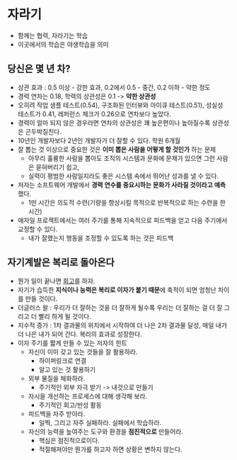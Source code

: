 # 자라기

- 함께는 협력, 자라기는 학습
- 이곳에서의 학습은 야생학습을 의미

## 당신은 몇 년 차?
- 상관 효과 : 0.5 이상 - 강한 효과, 0.2에서 0.5 - 중간, 0.2 이하 - 약한 정도
- 경력 연차는 0.18, 학력의 상관성은 0.1 -> **약한 상관성**
- 오히려 작업 샘플 테스트(0.54), 구조화된 인터뷰와 아이큐 테스트(0.51), 성실성 테스트가 0.41, 레퍼런스 체크가 0.26으로 연차보다 높았다.
- 경력이 얼마 되지 않은 경우라면 연차의 상관성은 꽤 높은편이나 높아질수록 상관성은 곤두박질친다.
- 10년인 개발자보다 2년인 개발자가 더 잘할 수 있다. 학원 6개월
- 잘 뽑는 것 이상으로 중요한 것은 **이미 뽑은 사람을 어떻게 할 것인가** 하는 문제
  - 아무리 훌륭한 사람을 뽑아도 조직의 시스템과 문화에 문제가 있으면 그런 사람은 묻혀버리기 쉽고,
  - 실력이 평범한 사람일지라도 좋은 시스템 속에서 뛰어난 성과를 낼 수 있다.
- 저자는 소프트웨어 개발에서 **경력 연수를 중요시하는 문화가 사라질 것이라고 예측**했다.
  - 1만 시간은 의도적 수련(기량을 향상시킬 목적으로 반복적으로 하는 수련을 한 시간)
- 애자일 프로젝트에서는 여러 주기를 통해 지속적으로 피드백을 얻고 다음 주기에서 교정할 수 있다. 
  - 내가 잘했는지 행동을 조정할 수 있도록 하는 것은 피드백  

## 자기계발은 복리로 돌아온다
- 뭔가 일이 끝나면 [회고](http://agile.egloos.com/1835815)를 하자.
- 자기가 습득한 **지식이나 능력은 복리로 이자가 붙기 때문**에 축적이 되면 엄청난 차이를 만들 것이다.
- 더글러스 왈 : 우리가 더 잘하는 것을 더 잘하게 될수록 우리는 더 잘하는 걸 더 잘 그리고 더 빨리 하게 될 것이다.
- 지수적 증가 : 1차 결과물의 위치에서 시작하여 더 나은 2차 결과물 달성, 매일 내가 더 나은 내가 되어 간다. 복리의 효과로 성장한다.
- 이자 주기를 짧게 만들 수 있는 저자의 힌트
  - 자신이 이미 갖고 있는 것들을 잘 활용하라.
    - 하이퍼링크로 연결 
    - 알고 있는 것 활용하기 
  - 외부 물질을 체화하라. 
    - 주기적인 외부 자극 받기 -> 내것으로 만들기
  - 자시을 개선하는 프로세스에 대해 생각해 보라. 
    - 주기적인 회고/반성 활동 
  - 피드백을 자주 받아라. 
    - 일찍, 그리고 자주 실패하라. 실패에서 학습하라.
  - 자신의 능력을 높여주는 도구와 환경을 **점진적으로** 만들어라.
    - 핵심은 점진적으로이다.
    - 적절해져야만 뭔가를 하고자 하면 상황은 변하지 않는다.
